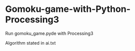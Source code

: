 # Gomoku-game-with-Python-Processing3

Run gomoku_game.pyde with Processing3

Algorithm stated in ai.txt
